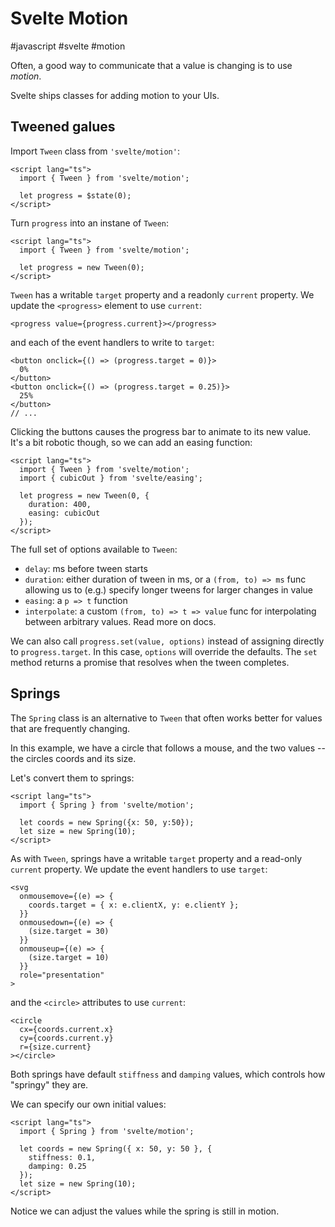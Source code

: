 # Svelte Motion
#javascript #svelte #motion

Often, a good way to communicate that a value is changing is to use _motion_.

Svelte ships classes for adding motion to your UIs.

## Tweened galues

Import `Tween` class from `'svelte/motion'`:
```svelte
<script lang="ts">
  import { Tween } from 'svelte/motion';

  let progress = $state(0);
</script>
```

Turn `progress` into an instane of `Tween`:
```svelte
<script lang="ts">
  import { Tween } from 'svelte/motion';

  let progress = new Tween(0);
</script>
```

`Tween` has a writable `target` property and a readonly `current` property.
We update the `<progress>` element to use `current`:
```svelte
<progress value={progress.current}></progress>
```
and each of the event handlers to write to `target`:
```svelte
<button onclick={() => (progress.target = 0)}>
  0%
</button>
<button onclick={() => (progress.target = 0.25)}>
  25%
</button>
// ...
```

Clicking the buttons causes the progress bar to animate to its new value.
It's a bit robotic though, so we can add an easing function:
```svelte
<script lang="ts">
  import { Tween } from 'svelte/motion';
  import { cubicOut } from 'svelte/easing';

  let progress = new Tween(0, {
    duration: 400,
    easing: cubicOut
  });
</script>
```

The full set of options available to `Tween`:
- `delay`: ms before tween starts
- `duration`: either duration of tween in ms, or a `(from, to) => ms` func allowing us to (e.g.) specify longer tweens for larger changes in value
- `easing`: a `p => t` function
- `interpolate`: a custom `(from, to) => t => value` func for interpolating between arbitrary values. Read more on docs.

We can also call `progress.set(value, options)`
instead of assigning directly to `progress.target`.
In this case, `options` will override the defaults.
The `set` method returns a promise that resolves when the tween completes.

## Springs

The `Spring` class is an alternative to `Tween`
that often works better for values that are frequently changing.

In this example, we have a circle that follows a mouse,
and the two values -- the circles coords and its size.

Let's convert them to springs:
```svelte
<script lang="ts">
  import { Spring } from 'svelte/motion';

  let coords = new Spring({x: 50, y:50});
  let size = new Spring(10);
</script>
```

As with `Tween`,
springs have a writable `target` property and a read-only `current` property.
We update the event handlers to use `target`:
```svelte
<svg
  onmousemove={(e) => {
    coords.target = { x: e.clientX, y: e.clientY };
  }}
  onmousedown={(e) => {
    (size.target = 30)
  }}
  onmouseup={(e) => {
    (size.target = 10)
  }}
  role="presentation"
>
```
and the `<circle>` attributes to use `current`:
```svelte
<circle
  cx={coords.current.x}
  cy={coords.current.y}
  r={size.current}
></circle>
```

Both springs have default `stiffness` and `damping` values,
which controls how "springy" they are.

We can specify our own initial values:
```svelte
<script lang="ts">
  import { Spring } from 'svelte/motion';

  let coords = new Spring({ x: 50, y: 50 }, {
    stiffness: 0.1,
    damping: 0.25
  });
  let size = new Spring(10);
</script>
```
Notice we can adjust the values while the spring is still in motion.

